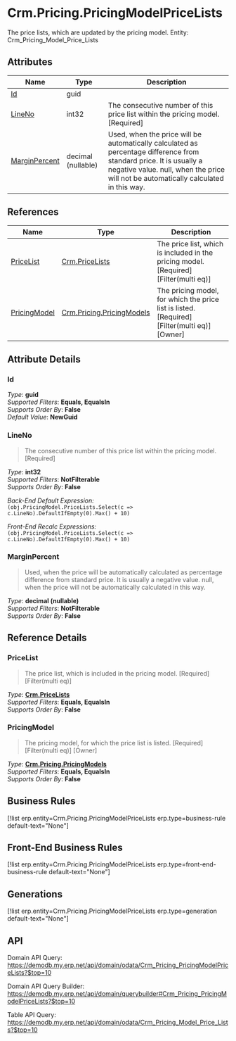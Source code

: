 # Crm.Pricing.PricingModelPriceLists

The price lists, which are updated by the pricing model. Entity: Crm_Pricing_Model_Price_Lists

## Attributes

| Name | Type | Description |
| ---- | ---- | --- |
| [Id](Crm.Pricing.PricingModelPriceLists.md#Id) | guid |  
| [LineNo](Crm.Pricing.PricingModelPriceLists.md#LineNo) | int32 | The consecutive number of this price list within the pricing model. [Required] 
| [MarginPercent](Crm.Pricing.PricingModelPriceLists.md#MarginPercent) | decimal (nullable) | Used, when the price will be automatically calculated as percentage difference from standard price. It is usually a negative value. null, when the price will not be automatically calculated in this way. 

## References

| Name | Type | Description |
| ---- | ---- | --- |
| [PriceList](Crm.Pricing.PricingModelPriceLists.md#PriceList) | [Crm.PriceLists](Crm.PriceLists.md) | The price list, which is included in the pricing model. [Required] [Filter(multi eq)] |
| [PricingModel](Crm.Pricing.PricingModelPriceLists.md#PricingModel) | [Crm.Pricing.PricingModels](Crm.Pricing.PricingModels.md) | The pricing model, for which the price list is listed. [Required] [Filter(multi eq)] [Owner] |


## Attribute Details

### Id

_Type_: **guid**  
_Supported Filters_: **Equals, EqualsIn**  
_Supports Order By_: **False**  
_Default Value_: **NewGuid**  

### LineNo

> The consecutive number of this price list within the pricing model. [Required]

_Type_: **int32**  
_Supported Filters_: **NotFilterable**  
_Supports Order By_: **False**  

_Back-End Default Expression:_  
`(obj.PricingModel.PriceLists.Select(c => c.LineNo).DefaultIfEmpty(0).Max() + 10)`

_Front-End Recalc Expressions:_  
`(obj.PricingModel.PriceLists.Select(c => c.LineNo).DefaultIfEmpty(0).Max() + 10)`
### MarginPercent

> Used, when the price will be automatically calculated as percentage difference from standard price. It is usually a negative value. null, when the price will not be automatically calculated in this way.

_Type_: **decimal (nullable)**  
_Supported Filters_: **NotFilterable**  
_Supports Order By_: **False**  


## Reference Details

### PriceList

> The price list, which is included in the pricing model. [Required] [Filter(multi eq)]

_Type_: **[Crm.PriceLists](Crm.PriceLists.md)**  
_Supported Filters_: **Equals, EqualsIn**  
_Supports Order By_: **False**  

### PricingModel

> The pricing model, for which the price list is listed. [Required] [Filter(multi eq)] [Owner]

_Type_: **[Crm.Pricing.PricingModels](Crm.Pricing.PricingModels.md)**  
_Supported Filters_: **Equals, EqualsIn**  
_Supports Order By_: **False**  



## Business Rules

[!list erp.entity=Crm.Pricing.PricingModelPriceLists erp.type=business-rule default-text="None"]

## Front-End Business Rules

[!list erp.entity=Crm.Pricing.PricingModelPriceLists erp.type=front-end-business-rule default-text="None"]

## Generations

[!list erp.entity=Crm.Pricing.PricingModelPriceLists erp.type=generation default-text="None"]

## API

Domain API Query:
<https://demodb.my.erp.net/api/domain/odata/Crm_Pricing_PricingModelPriceLists?$top=10>

Domain API Query Builder:
<https://demodb.my.erp.net/api/domain/querybuilder#Crm_Pricing_PricingModelPriceLists?$top=10>

Table API Query:
<https://demodb.my.erp.net/api/domain/odata/Crm_Pricing_Model_Price_Lists?$top=10>

